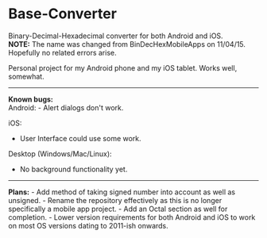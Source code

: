# Base-Converter
Binary-Decimal-Hexadecimal converter for both Android and iOS.
</br><b>NOTE:</b> The name was changed from BinDecHexMobileApps on 11/04/15. Hopefully no related errors arise.

Personal project for my Android phone and my iOS tablet. Works well, somewhat. </br>
<hr></hr>
<b>Known bugs:</b></br>
Android:
- Alert dialogs don't work.

iOS:
- User Interface could use some work.

Desktop (Windows/Mac/Linux):
- No background functionality yet.

<hr></hr>
<b>Plans:</b>
- Add method of taking signed number into account as well as unsigned.
- Rename the repository effectively as this is no longer specifically a mobile app project.
- Add an Octal section as well for completion.
- Lower version requirements for both Android and iOS to work on most OS versions dating to 2011-ish onwards.
